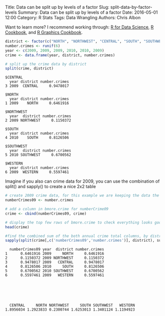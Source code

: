 Title: Data can be split up by levels of a factor
Slug: split-data-by-factor-levels
Summary: Data can be split up by levels of a factor
Date: 2016-05-01 12:00
Category: R Stats
Tags: Data Wrangling
Authors: Chris Albon


Want to learn more? I recommend working through: [R for Data Science](http://amzn.to/2myxnhi), [R Cookbook](http://amzn.to/2lF6hkb), and [R Graphics Cookbook](http://amzn.to/2m0fcPL).


```R
district <- factor(c("NORTH", "NORTHWEST", "CENTRAL", "SOUTH", "SOUTHWEST", "WESTERN"))
number.crimes <- runif(6)
year <- c(2009, 2009, 2009, 2010, 2010, 2009)
crime <- data.frame(year, district, number.crimes)
```


```R
# split up the crime data by district
split(crime, district)
```




    $CENTRAL
      year district number.crimes
    3 2009  CENTRAL     0.9478017

    $NORTH
      year district number.crimes
    1 2009    NORTH     0.6461916

    $NORTHWEST
      year  district number.crimes
    2 2009 NORTHWEST     0.1150372

    $SOUTH
      year district number.crimes
    4 2010    SOUTH     0.8126506

    $SOUTHWEST
      year  district number.crimes
    5 2010 SOUTHWEST     0.6700562

    $WESTERN
      year district number.crimes
    6 2009  WESTERN     0.5597461




Imagine if you also can crime data for 2009, you can use the combination of split() and sapply() to create a nice 2x2 table


```R
# create 2009 crime data, for this example we are keeping the data the same for both years
numberCrimes09 <- number.crimes

# add a column in bmore.crime for numberCrime09
crime <- cbind(numberCrimes09, crime)

# display the top few rows of bmore.crime to check everything looks good
head(crime)

#find the combined sum of the both annual crime total columns, by district
sapply(split(crime[,c('numberCrimes09','number.crimes')], district), sum)
```




      numberCrimes09 year  district number.crimes
    1      0.6461916 2009     NORTH     0.6461916
    2      0.1150372 2009 NORTHWEST     0.1150372
    3      0.9478017 2009   CENTRAL     0.9478017
    4      0.8126506 2010     SOUTH     0.8126506
    5      0.6700562 2010 SOUTHWEST     0.6700562
    6      0.5597461 2009   WESTERN     0.5597461






      CENTRAL     NORTH NORTHWEST     SOUTH SOUTHWEST   WESTERN
    1.8956034 1.2923833 0.2300744 1.6253013 1.3401124 1.1194923
